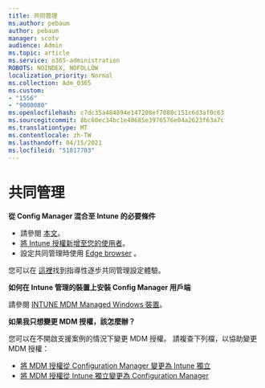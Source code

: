```yaml
---
title: 共同管理
ms.author: pebaum
author: pebaum
manager: scotv
audience: Admin
ms.topic: article
ms.service: o365-administration
ROBOTS: NOINDEX, NOFOLLOW
localization_priority: Normal
ms.collection: Adm_O365
ms.custom:
- "1556"
- "9000080"
ms.openlocfilehash: c7dc35a484894e147208ef7080c151c6d3af0c63
ms.sourcegitcommit: 8bc60ec34bc1e40685e3976576e04a2623f63a7c
ms.translationtype: MT
ms.contentlocale: zh-TW
ms.lasthandoff: 04/15/2021
ms.locfileid: "51817703"
---
```

# <a name="co-management"></a>共同管理

**從 Config Manager 混合至 Intune 的必要條件**

- 請參閱 [本文](https://docs.microsoft.com/mem/configmgr/mdm/understand/what-happened-to-hybrid)。
- [將 Intune 授權新增至您的使用者](https://docs.microsoft.com/mem/intune/fundamentals/licenses-assign)。
- 設定共同管理時使用 [Edge browser](https://www.microsoft.com/edge) 。

您可以在 [這裡](https://admin.microsoft.com/AdminPortal/Home?#/modernonboarding/comanagesetupguide)找到指導性逐步共同管理設定體驗。

**如何在 Intune 管理的裝置上安裝 Config Manager 用戶端**

請參閱 [INTUNE MDM Managed Windows 裝置](https://docs.microsoft.com/mem/configmgr/core/clients/deploy/deploy-clients-to-windows-computers#bkmk_mdm)。

**如果我只想變更 MDM 授權，該怎麼辦？**

您可以在不開啟支援案例的情況下變更 MDM 授權。 請複查下列檔，以協助變更 MDM 授權：

- [將 MDM 授權從 Configuration Manager 變更為 Intune 獨立](https://docs.microsoft.com/mem/configmgr/mdm/understand/what-happened-to-hybrid)
- [將 MDM 授權從 Intune 獨立變更為 Configuration Manager](https://docs.microsoft.com/mem/configmgr/mdm/understand/what-happened-to-hybrid)
